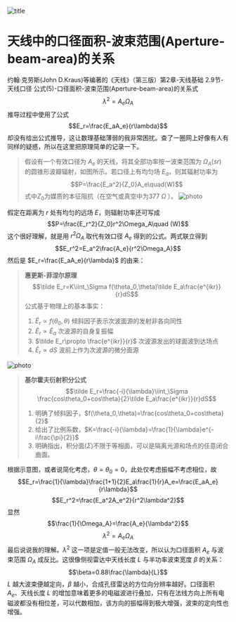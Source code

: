 ![title](https://raw.githubusercontent.com/Housyou/SAR/master/origin%20ver/a0/imgs/1.png)
# 天线中的口径面积-波束范围(Aperture-beam-area)的关系

约翰·克劳斯(John D.Kraus)等编著的《天线》（第三版）第2章-天线基础 2.9节-天线口径 公式(5)-口径面积-波束范围(Aperture-beam-area)的关系式
$$\lambda^2=A_e\Omega_A$$
推导过程中使用了公式
$$E_r=\frac{E_aA_e}{r\lambda}$$
却没有给出公式推导，这让数理基础薄弱的我非常困扰。查了一圈网上好像有人有同样的疑惑，所以在这里把原理简单的记录一下。

>假设有一个有效口径为 $A_e$ 的天线，将其全部功率按一波束范围为 $\Omega_A(sr)$ 的圆锥形波瓣辐射，如图所示。若口径上有均匀场 $E_a$，则其辐射功率为
>$$P=\frac{E_a^2}{Z_0}A_e\quad(W)$$
>式中$Z_0$为媒质的本征阻抗（在空气或真空中为377 $\Omega$ ）。
![photo](https://raw.githubusercontent.com/Housyou/SAR/master/origin%20ver/a0/imgs/2.png)

假定在距离为 $r$ 处有均匀的远场 $E$，则辐射功率还可写成
$$P=\frac{E_r^2}{Z_0}r^2\Omega_A\quad (W)$$
这个很好理解，就是用 $r^2\Omega_A$ 取代有效口径 $A_e$ 得到的公式。两式联立得到
$$E_r^2=E_a^2\frac{A_e}{r^2\Omega_A}$$
然后是 $E_r=\frac{E_aA_e}{r\lambda}$ 的由来：

>**惠更斯-菲涅尔原理**
>$$\tilde E_r=K\iint_\Sigma f(\theta_0,\theta)\tilde E_a\frac{e^{ikr}}{r}dS$$
>公式基于物理上的基本事实：  
>1. $\tilde E_r\propto f(\theta_0,\theta)$ 倾斜因子表示次波面源的发射非各向同性
>2. $\tilde E_r\propto \tilde E_a$ 次波源的自身复振幅 
>3. $\tilde E_r\propto \frac{e^{ikr}}{r}$ 次波源发出的球面波到达场点
>4. $\tilde E_r\propto dS$ 波前上作为次波源的微分面源

![photo](https://raw.githubusercontent.com/Housyou/SAR/master/origin%20ver/a0/imgs/3.png)

>**基尔霍夫衍射积分公式**
>$$\tilde E_r=\frac{-i}{\lambda}\iint_\Sigma \frac{cos\theta_0+cos\theta}{2}\tilde E_a\frac{e^{ikr}}{r}dS$$
>1. 明确了倾斜因子，$f(\theta_0,\theta)=\frac{cos\theta_0+cos\theta}{2}$
>2. 给出了比例系数，$K=\frac{-i}{\lambda}=\frac{1}{\lambda}e^{-i\frac{\pi}{2}}$
>3. 明确指出，积分面$(\Sigma)$不限于等相面，可以是隔离光源和场点的任意闭合曲面。

根据示意图，或者说简化考虑，$\theta=\theta_0=0$，此处仅考虑振幅不考虑相位，故
$$E_r=\frac{1}{\lambda}\frac{1+1}{2}E_a\frac{1}{r}A_e=\frac{E_aA_e}{r\lambda}$$
$$E_r^2=\frac{E_a^2A_e^2}{r^2\lambda^2}$$
显然
$$\frac{1}{\Omega_A}=\frac{A_e}{\lambda^2}$$
$$\lambda^2=A_e\Omega_A$$
最后说说我的理解。$\lambda^2$ 这一项是定值一般无法改变，所以认为口径面积 $A_e$ 与波束范围 $\Omega_A$ 成反比。这很像侧视雷达中天线长度 $L$ 与半功率波束宽度 $\beta$ 的关系：
$$\beta=0.88\frac{\lambda}{L}$$
$L$ 越大波束便越定向，$\beta$ 越小，合成孔径雷达的方位向分辨率越好。口径面积 $A_e$、天线长度 $L$ 的增加意味着更多的电磁波进行叠加，只有在法线方向上所有电磁波都没有相位差，可以代数相加，该方向的振幅得到极大增强，波束的定向性也增强。